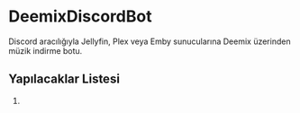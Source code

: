 # DeemixDiscordBot

Discord aracılığıyla Jellyfin, Plex veya Emby sunucularına Deemix üzerinden müzik indirme botu.

## Yapılacaklar Listesi

1.

